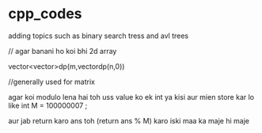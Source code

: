 # cpp_codes
adding topics such as binary search tress and avl trees

// agar banani ho koi bhi 2d array 

vector<vector<int>>dp(m,vector<int>dp(n,0)) 

//generally used for matrix

agar koi modulo lena hai toh uss value ko ek int ya kisi aur mien store kar lo
like int M = 100000007 ; 

aur jab return karo ans toh (return ans % M) karo iski maa ka maje hi maje